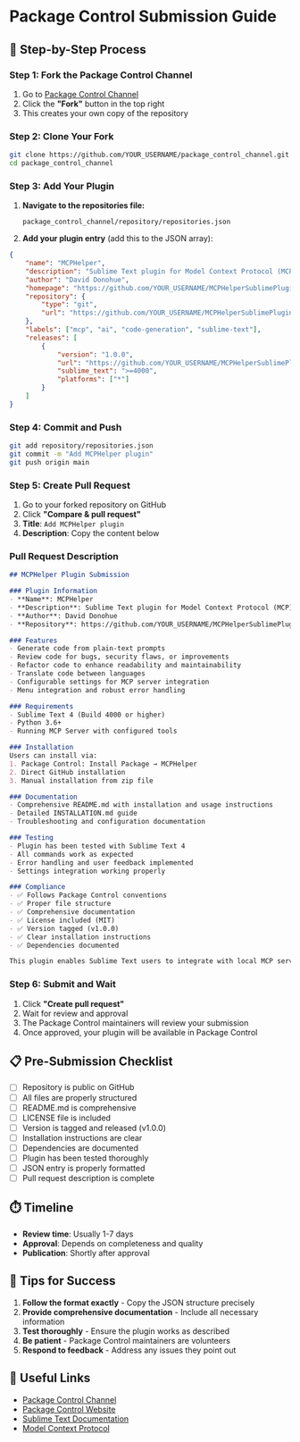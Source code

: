 # Package Control Submission Guide

## 🚀 Step-by-Step Process

### Step 1: Fork the Package Control Channel

1. Go to [Package Control Channel](https://github.com/wbond/package_control_channel)
2. Click the **"Fork"** button in the top right
3. This creates your own copy of the repository

### Step 2: Clone Your Fork

```bash
git clone https://github.com/YOUR_USERNAME/package_control_channel.git
cd package_control_channel
```

### Step 3: Add Your Plugin

1. **Navigate to the repositories file:**

   ```
   package_control_channel/repository/repositories.json
   ```

2. **Add your plugin entry** (add this to the JSON array):

```json
{
    "name": "MCPHelper",
    "description": "Sublime Text plugin for Model Context Protocol (MCP) integration",
    "author": "David Donohue",
    "homepage": "https://github.com/YOUR_USERNAME/MCPHelperSublimePlugin",
    "repository": {
        "type": "git",
        "url": "https://github.com/YOUR_USERNAME/MCPHelperSublimePlugin.git"
    },
    "labels": ["mcp", "ai", "code-generation", "sublime-text"],
    "releases": [
        {
            "version": "1.0.0",
            "url": "https://github.com/YOUR_USERNAME/MCPHelperSublimePlugin/archive/v1.0.0.zip",
            "sublime_text": ">=4000",
            "platforms": ["*"]
        }
    ]
}
```

### Step 4: Commit and Push

```bash
git add repository/repositories.json
git commit -m "Add MCPHelper plugin"
git push origin main
```

### Step 5: Create Pull Request

1. Go to your forked repository on GitHub
2. Click **"Compare & pull request"**
3. **Title**: `Add MCPHelper plugin`
4. **Description**: Copy the content below

### Pull Request Description

```markdown
## MCPHelper Plugin Submission

### Plugin Information
- **Name**: MCPHelper
- **Description**: Sublime Text plugin for Model Context Protocol (MCP) integration
- **Author**: David Donohue
- **Repository**: https://github.com/YOUR_USERNAME/MCPHelperSublimePlugin

### Features
- Generate code from plain-text prompts
- Review code for bugs, security flaws, or improvements
- Refactor code to enhance readability and maintainability
- Translate code between languages
- Configurable settings for MCP server integration
- Menu integration and robust error handling

### Requirements
- Sublime Text 4 (Build 4000 or higher)
- Python 3.6+
- Running MCP Server with configured tools

### Installation
Users can install via:
1. Package Control: Install Package → MCPHelper
2. Direct GitHub installation
3. Manual installation from zip file

### Documentation
- Comprehensive README.md with installation and usage instructions
- Detailed INSTALLATION.md guide
- Troubleshooting and configuration documentation

### Testing
- Plugin has been tested with Sublime Text 4
- All commands work as expected
- Error handling and user feedback implemented
- Settings integration working properly

### Compliance
- ✅ Follows Package Control conventions
- ✅ Proper file structure
- ✅ Comprehensive documentation
- ✅ License included (MIT)
- ✅ Version tagged (v1.0.0)
- ✅ Clear installation instructions
- ✅ Dependencies documented

This plugin enables Sublime Text users to integrate with local MCP servers for AI-powered code generation and analysis, following the Model Context Protocol standard.
```

### Step 6: Submit and Wait

1. Click **"Create pull request"**
2. Wait for review and approval
3. The Package Control maintainers will review your submission
4. Once approved, your plugin will be available in Package Control

## 📋 Pre-Submission Checklist

- [ ] Repository is public on GitHub
- [ ] All files are properly structured
- [ ] README.md is comprehensive
- [ ] LICENSE file is included
- [ ] Version is tagged and released (v1.0.0)
- [ ] Installation instructions are clear
- [ ] Dependencies are documented
- [ ] Plugin has been tested thoroughly
- [ ] JSON entry is properly formatted
- [ ] Pull request description is complete

## ⏱️ Timeline

- **Review time**: Usually 1-7 days
- **Approval**: Depends on completeness and quality
- **Publication**: Shortly after approval

## 🎯 Tips for Success

1. **Follow the format exactly** - Copy the JSON structure precisely
2. **Provide comprehensive documentation** - Include all necessary information
3. **Test thoroughly** - Ensure the plugin works as described
4. **Be patient** - Package Control maintainers are volunteers
5. **Respond to feedback** - Address any issues they point out

## 🔗 Useful Links

- [Package Control Channel](https://github.com/wbond/package_control_channel)
- [Package Control Website](https://packagecontrol.io/)
- [Sublime Text Documentation](https://www.sublimetext.com/docs/)
- [Model Context Protocol](https://modelcontextprotocol.io/)